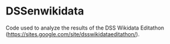 # DSSenwikidata
Code used to analyze the results of the DSS Wikidata Editathon (https://sites.google.com/site/dsswikidataeditathon/).
